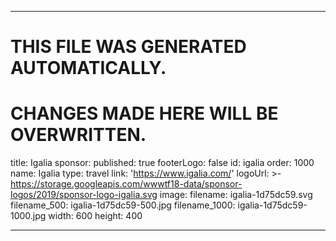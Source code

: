 ----

# THIS FILE WAS GENERATED AUTOMATICALLY.
# CHANGES MADE HERE WILL BE OVERWRITTEN.

title: Igalia
sponsor:
  published: true
  footerLogo: false
  id: igalia
  order: 1000
  name: Igalia
  type: travel
  link: 'https://www.igalia.com/'
  logoUrl: >-
    https://storage.googleapis.com/wwwtf18-data/sponsor-logos/2019/sponsor-logo-igalia.svg
  image:
    filename: igalia-1d75dc59.svg
    filename_500: igalia-1d75dc59-500.jpg
    filename_1000: igalia-1d75dc59-1000.jpg
    width: 600
    height: 400

----

